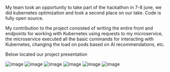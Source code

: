 My team took an opportunity to take part of the hackathon in 7-8 june, we did kubernetes optimization and took a second place on our take. Code is fully open source.

My contribution to the project consisted of writing the entire front and endpoints for working with Kubernetes using requests to my microservice, the microservice executed all the basic commands for interacting with Kubernetes, changing the load on pods based on AI recommendations, etc.

Below located our project presentation

![image](https://github.com/user-attachments/assets/2731ed78-fcd0-4567-9b47-66a460bad7c8)
![image](https://github.com/user-attachments/assets/8b843763-156e-4707-bc63-661ebb4af568)
![image](https://github.com/user-attachments/assets/dbf0b820-c495-4b2f-9c7d-10e201e2e732)
![image](https://github.com/user-attachments/assets/b75682c3-da83-40ff-b682-6fcc63552d6d)
![image](https://github.com/user-attachments/assets/24b113d0-7cd4-4aa1-9e42-9161a80513fd)
![image](https://github.com/user-attachments/assets/fc404c6d-2169-4f05-bf0e-4ca6c5f4a367)
